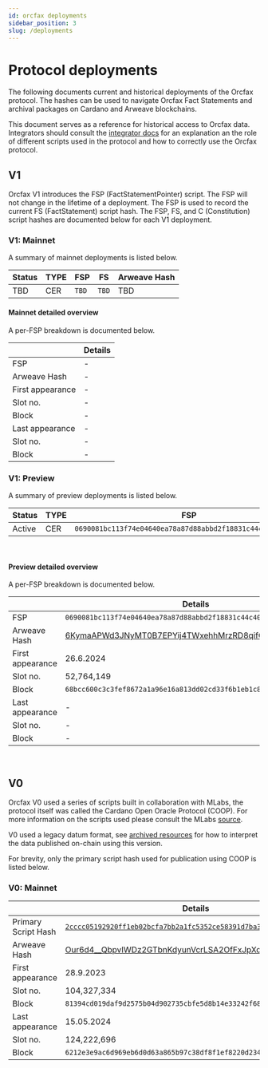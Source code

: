 ```yaml
---
id: orcfax deployments
sidebar_position: 3
slug: /deployments
---
```


# Protocol deployments

The following documents current and historical deployments of the Orcfax
protocol. The hashes can be used to navigate Orcfax Fact Statements and archival
packages on Cardano and Arweave blockchains.

This document serves as a reference for historical access to Orcfax data.
Integrators should consult the [integrator docs][consume] for an explanation
an the role of different scripts used in the protocol and how to correctly use
the Orcfax protocol.

## V1

Orcfax V1 introduces the FSP (FactStatementPointer) script. The FSP will not
change in the lifetime of a deployment. The FSP is used to record the current
FS (FactStatement) script hash. The FSP, FS, and C (Constitution) script
hashes are documented below for each V1 deployment.

### V1: Mainnet

A summary of mainnet deployments is listed below.

| Status | TYPE | FSP | FS | Arweave Hash |
|--------|------|---- |----|--------------|
| TBD | CER | `TBD` | `TBD` | TBD |

#### Mainnet detailed overview

A per-FSP breakdown is documented below.

|                  | Details |
|------------------|---------|
| FSP              | -       |
| Arweave Hash     | -       |
| First appearance | -       |
| Slot no.         | -       |
| Block            | -       |
| Last appearance  | -       |
| Slot no.         | -       |
| Block            | -       |

### V1: Preview

A summary of preview deployments is listed below.

| Status | TYPE | FSP | FS | C | Arweave Hash |
|--------|------|---- |----|---|--------------|
| Active | CER | `0690081bc113f74e04640ea78a87d88abbd2f18831c44c4064524230` | `572f979076428566452f5c22bc98f58d49f237d4f53b86d37b147244` | `3a81e444b7b88e41d421551d056ce1e7701948236251019d6fdce656` | [6KymaAPWd3JNyMT0B7EPYij4TWxehhMrzRD8qifCSLs][arweave-preview] |

<br/>

#### Preview detailed overview

A per-FSP breakdown is documented below.

|                  | Details |
|------------------|---------|
| FSP              | `0690081bc113f74e04640ea78a87d88abbd2f18831c44c4064524230` |
| Arweave Hash     | [6KymaAPWd3JNyMT0B7EPYij4TWxehhMrzRD8qifCSLs][arweave-preview] |
| First appearance | 26.6.2024     |
| Slot no.         | 52,764,149     |
| Block            | `68bcc600c3c3fef8672a1a96e16a813dd02cd33f6b1eb1c8e464b4b0469dc752`     |
| Last appearance  | -     |
| Slot no.         | -     |
| Block            | -     |

<br/>

## V0

Orcfax V0 used a series of scripts built in collaboration with MLabs, the
protocol itself was called the Cardano Open Oracle Protocol (COOP). For more
information on the scripts used please consult the MLabs [source][coop].

V0 used a legacy datum format, see [archived resources][archive-1] for how
to interpret the data published on-chain using this version.

For brevity, only the primary script hash used for publication using COOP is
listed below.

### V0: Mainnet

|                  | Details |
|------------------|---------|
| Primary Script Hash | [`2cccc05192920ff1eb02bcfa7bb2a1fc5352ce58391d7ba3c66a555b`][cexplorer-primary-script] |
| Arweave Hash     | [Our6d4__QbpvIWDz2GTbnKdyunVcrLSA2OfFxJpXdzQ][arweave-mainnet-v0]|
| First appearance | 28.9.2023 |
| Slot no.         | 104,327,334 |
| Block            | `81394cd019daf9d2575b04d902735cbfe5d8b14e33242f6810664b911fe81798` |
| Last appearance  | 15.05.2024 |
| Slot no.         | 124,222,696 |
| Block            | `6212e3e9ac6d969eb6d0d63a865b97c38df8f1ef8220d2340aaa91df25879247` |

<!-- references -->

[archive-1]: archived-resources#in-use
[consume]: ./consume.md
[coop]: https://github.com/mlabs-haskell/cardano-open-oracle-protocol
[arweave-preview]: https://arscan.io/address/6KymaAPWd3JNyMT0B7EPYij4TWxehhMrzRD8qifCSLs
[arweave-mainnet-v0]: https://arscan.io/address/Our6d4__QbpvIWDz2GTbnKdyunVcrLSA2OfFxJpXdzQ
[cexplorer-primary-script]: https://cexplorer.io/policy/2cccc05192920ff1eb02bcfa7bb2a1fc5352ce58391d7ba3c66a555b
